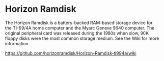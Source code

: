 # Horizon Ramdisk

The Horizon Ramdisk is a battery-backed RAM-based storage device for the TI-99/4A home computer and the Myarc Geneve 9640 computer. The original peripheral card was released during the 1980s when slow, 90K floppy disks were the most common storage medium.  See the Wiki for more information.

<https://github.com/horizonramdisk/Horizon-Ramdisk-ti994a/wiki>
